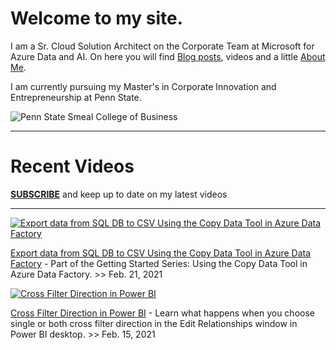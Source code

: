 
<div id="home">
  <h1>Welcome to my site.</h1>
  </div>


I am a Sr. Cloud Solution Architect on the Corporate Team at Microsoft for Azure Data and AI. On here you will find [Blog posts](blog.md), videos and a little [About Me](About.md). 

I am currently pursuing my Master's in Corporate Innovation and Entrepreneurship at Penn State. 

![Penn State Smeal College of Business](https://sqlgeorge.com/images/PennState-Smeal-small.png "Penn State Smeal College of Business")



----------------------------------------------------------------------------------------------------------

<div id="home">
  <h1>Recent Videos    
    </h1>
  </div>

**[SUBSCRIBE](https://www.youtube.com/channel/UCIwAYqCC5fwD5sKatyFcPQA?sub_confirmation=1)** and keep up to date on my latest videos


----------------------------------------------------------------------------------------------------------

[![Export data from SQL DB to CSV Using the Copy Data Tool in Azure Data Factory](https://img.youtube.com/vi/V7IJU-tHBpg/mqdefault.jpg)](https://youtu.be/V7IJU-tHBpg)

[Export data from SQL DB to CSV Using the Copy Data Tool in Azure Data Factory](https://youtu.be/V7IJU-tHBpg) - Part of the Getting Started Series: Using the Copy Data Tool in Azure Data Factory. >> Feb. 21, 2021




[![Cross Filter Direction in Power BI](https://img.youtube.com/vi/30OrlrKbXsw/mqdefault.jpg)](https://youtu.be/30OrlrKbXsw)

[Cross Filter Direction in Power BI](https://youtu.be/30OrlrKbXsw) - Learn what happens when you choose single or both cross filter direction in the Edit Relationships window in Power BI desktop. >> Feb. 15, 2021 




